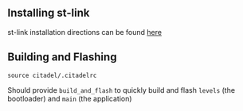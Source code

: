 ## Installing st-link 
st-link installation directions can be found [here](https://github.com/stlink-org/stlink?tab=readme-ov-file)

## Building and Flashing
```
source citadel/.citadelrc 
```
Should provide `build_and_flash` to quickly build and flash `levels` (the bootloader) and `main` (the application)
